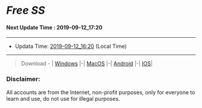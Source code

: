 
# *Free SS*

#### Next Update Time : 2019-09-12_17:20

---
* Updata Time: [2019-09-12_16:20](https://github.com/Geek-007/free-SS/blob/master/2019-09-12_16:20_FreeSS.txt) (Local Time)
---

> Download - | [Windows](https://github.com/shadowsocks/shadowsocks-windows/releases) |-| [MacOS](https://github.com/shadowsocks/shadowsocks-iOS/releases) |-| [Android](https://github.com/shadowsocks/shadowsocks-android/releases) |-| [IOS](https://itunes.apple.com/us/)|

### Disclaimer:
All accounts are from the Internet, non-profit purposes, only for everyone to learn and use, do not use for illegal purposes.
<br>
